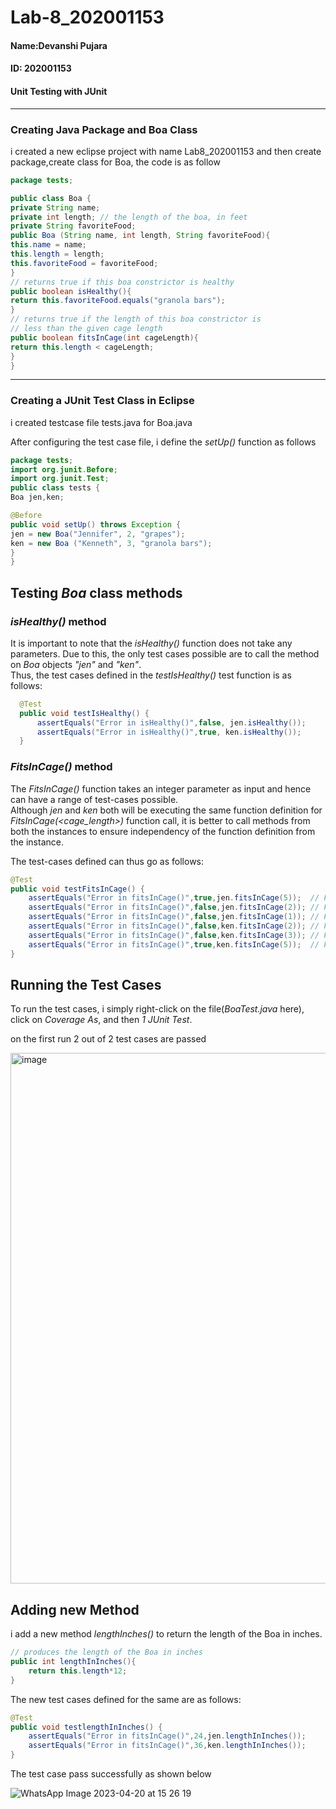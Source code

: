 # Lab-8_202001153

<h4>Name:Devanshi Pujara</h4>
<h4>ID: 202001153</h4>
<h4>Unit Testing with JUnit</h4>
<hr>
<h3>Creating Java Package and Boa Class</h3>
<p> i created a new eclipse project with name Lab8_202001153 and then create package,create class for Boa, the code is as follow</p>

```java
package tests;

public class Boa {
private String name;
private int length; // the length of the boa, in feet
private String favoriteFood;
public Boa (String name, int length, String favoriteFood){
this.name = name;
this.length = length;
this.favoriteFood = favoriteFood;
}
// returns true if this boa constrictor is healthy
public boolean isHealthy(){
return this.favoriteFood.equals("granola bars");
}
// returns true if the length of this boa constrictor is
// less than the given cage length
public boolean fitsInCage(int cageLength){
return this.length < cageLength;
}
}
```
<hr>
<h3>Creating a JUnit Test Class in Eclipse</h3>

i created testcase file tests.java for Boa.java

After configuring the test case file, i define the _setUp()_ function as follows

```java
package tests;
import org.junit.Before;
import org.junit.Test;
public class tests {
Boa jen,ken;

@Before
public void setUp() throws Exception {
jen = new Boa("Jennifer", 2, "grapes");
ken = new Boa ("Kenneth", 3, "granola bars");
}
}
```
## Testing _Boa_ class methods

### _isHealthy()_ method

It is important to note that the _isHealthy()_ function does not take any parameters. Due to this, the only test cases possible are to call the method on _Boa_ objects _"jen"_ and _"ken"_.  
Thus, the test cases defined in the _testIsHealthy()_ test function is as follows:

```java
  @Test
  public void testIsHealthy() {
      assertEquals("Error in isHealthy()",false, jen.isHealthy());
      assertEquals("Error in isHealthy()",true, ken.isHealthy());
  }
```
### _FitsInCage()_ method

The _FitsInCage()_ function takes an integer parameter as input and hence can have a range of test-cases possible.  
Although _jen_ and _ken_ both will be executing the same function definition for _FitsInCage(<cage_length>)_ function call, it is better to call methods from both the instances to ensure independency of the function definition from the instance.

The test-cases defined can thus go as follows:

```java
@Test
public void testFitsInCage() {
    assertEquals("Error in fitsInCage()",true,jen.fitsInCage(5));  // For length of cage greater than jen's boa
    assertEquals("Error in fitsInCage()",false,jen.fitsInCage(2)); // For length of cage equal to jen's boa
    assertEquals("Error in fitsInCage()",false,jen.fitsInCage(1)); // For length of cage less than jen's boa
    assertEquals("Error in fitsInCage()",false,ken.fitsInCage(2)); // For length of cage less than ken's boa
    assertEquals("Error in fitsInCage()",false,ken.fitsInCage(3)); // For length of cage equal to ken's boa
    assertEquals("Error in fitsInCage()",true,ken.fitsInCage(5));  // For length of cage greater than ken's boa
}
```
## Running the Test Cases



To run the test cases, i simply right-click on the file(_BoaTest.java_ here), click on _Coverage As_, and then _1 JUnit Test_.

on the first run 2 out of 2 test cases are passed

<img width="849" alt="image" src="https://user-images.githubusercontent.com/90209818/233391635-c7c02d32-71cb-4633-ab26-df2036c86c0e.png">

## Adding new Method

i add a new method _lengthInches()_ to return the length of the Boa in inches.

```java
// produces the length of the Boa in inches
public int lengthInInches(){
    return this.length*12;
}
```

The new test cases defined for the same are as follows:

```java
@Test
public void testlengthInInches() {
    assertEquals("Error in fitsInCage()",24,jen.lengthInInches());
    assertEquals("Error in fitsInCage()",36,ken.lengthInInches());
}
```
The test case pass successfully as shown below

![WhatsApp Image 2023-04-20 at 15 26 19](https://user-images.githubusercontent.com/90209818/233388246-494ca457-a32b-4e7c-b66d-68cfb2398ea3.jpg)
